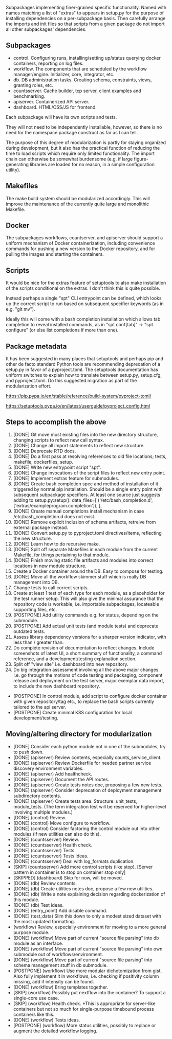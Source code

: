 
Subpackages implementing finer-grained specific functionality.
Named with names matching a list of "extras" to appears in setup.py for the purpose of installing dependencies on a per-subpackage basis.
Then carefully arrange the imports and init files so that scripts from a given package do not import all other subpackages' dependencies.

## Subpackages
- control. Configuring runs, installing/setting up/status querying docker containers, reporting on log files.
- workflow. The components that are scheduled by the workflow manager/engine. Initializer, core, integrator, etc.
- db. DB administration tasks. Creating schema, constraints, views, granting roles, etc.
- countsserver. Cache builder, tcp server, client examples and benchmarking.
- apiserver. Containerized API server.
- dashboard. HTML/CSS/JS for frontend.

Each subpackage will have its own scripts and tests.

They will not need to be independently installable, however, so there is no need for the namespace package construct as far as I can tell.

The purpose of this degree of modularization is partly for staying organized during development, but it also has the practical function of reducing the time to load scripts which require only limited functionality. The import chain can otherwise be somewhat burdensome (e.g. if large figure-generating libraries are loaded for no reason, in a simple configuration utility).

## Makefiles
The make build system should be modularized accordingly. This will improve the maintenance of the currently quite large and monolithic Makefile.

## Docker
The subpackages workflows, countserver, and apiserver should support a uniform mechanism of Docker containerization, including convenience commands for pushing a new version to the Docker repository, and for pulling the images and starting the containers.

## Scripts
It would be nice for the extras feature of setuptools to also make installation of the scripts conditional on the extras. I don't think this is quite possible.

Instead perhaps a single "spt" CLI entrypoint can be defined, which looks up the correct script to run based on subsequent specifier keywords (as in e.g. "git mv").

Ideally this will come with a bash completion installation which allows tab completion to reveal installed commands, as in "spt conf[tab]" -> "spt configure" (or else list completions if more than one).

## Package metadata
It has been suggested in many places that setuptools and perhaps pip and other de facto standard Python tools are recommending deprecation of a setup.py in favor of a pyproject.toml.
The setuptools documentation has uniform switches to explain how to translate between setup.py, setup.cfg, and pyproject.toml.
Do this suggested migration as part of the modularization effort.

https://pip.pypa.io/en/stable/reference/build-system/pyproject-toml/

https://setuptools.pypa.io/en/latest/userguide/pyproject_config.html



## Steps to accomplish the above

1. [DONE] Git move most existing files into the new directory structure, changing scripts to reflect new call syntax.
2. [DONE] Change all import statements to reflect new structure.
3. [DONE] Deprecate RTD docs.
4. [DONE] Do a first pass at resolving references to old file locations; tests, makefile, dockerfiles, setup.
5. [DONE] Write new entrypoint script "spt".
6. [DONE] Change invocations of the script files to reflect new entry point.
7. [DONE] Implement extras feature for submodules.
8. [DONE] Create bash completion spec and method of installation of it triggered by normal pip installation. Should be a single entry point with subsequent subpackage specifiers. At least one source just suggests adding to setup.py:setup():
    data_files=[
        ('/etc/bash_completion.d', ['extras/exampleprogram.completion']),
    ],
9. [DONE] Create manual completions install mechanism in case /etc/bash_completion.d does not exist.
10. [DONE] Remove explicit inclusion of schema artifacts, retreive from external package instead.
11. [DONE] Convert setup.py to pyproject.toml directives/items, reflecting the new structure.
12. [DONE] Learn how to do recursive make.
13. [DONE] Split off separate Makefiles in each module from the current Makefile, for things pertaining to that module.
14. [DONE] Finish moving static file artifacts and modules into correct locations in new module structure.
15. Create a Docker container around the DB. Easy to compose for testing.
16. [DONE] Move all the workflow skimmer stuff which is really DB management into DB.
17. Change tests to call correct scripts.
18. Create at least 1 test of each type for each module, as a placeholder for the test runner setup. This will also give the minimal assurance that the repository code is workable, i.e. importable subpackages, locateable supporting files, etc.
19. [POSTPONE] Add utility commands e.g. for status, depending on the submodule.
20. [POSTPONE] Add actual unit tests (and module tests) and deprecate outdated tests.
21. Assess library dependency versions for a sharper version indicator, with less than / greater than.
22. Do complete revision of documentation to reflect changes. Include screenshots of latest UI, a short summary of functionality, a command reference, and a development/testing explanation section.
23. Split off "view site" i.e. dashboard into new repository.
24. Do big integration assessment involving all the above major changes. I.e. go through the motions of code testing and packaging, component release and deployment on the test server, major exemplar data import, to include the new dashboard repository.

* [POSTPONE] In control module, add script to configure docker container with given repository/tag etc., to replace the bash scripts currently tailored to the api server.
* [POSTPONE] Create minimal K8S configuration for local development/testing.


## Moving/altering directory for modularization
- [DONE] Consider each python module not in one of the submodules, try to push down.
- [DONE] (apiserver) Review contents, especially counts_service_client.
- [DONE] (apiserver) Review Dockerfile for needed partner service discovery environment variables.
- [DONE] (apiserver) Add healthcheck.
- [DONE] (apiserver) Document the API routes.
- [DONE] (apiserver) Create tests notes doc, proposing a few new tests.
- [DONE] (apiserver) Consider deprecation of deployment management subdirectory contents.
- [DONE] (apiserver) Create tests area. Structure: unit_tests, module_tests. (The term integration test will be reserved for higher-level involving multiple modules.)
- [DONE] (control) Review.
- [DONE] (control) Move configure to workflow.
- [DONE] (control) Consider factoring the control module out into other modules (if new utilities can also do this).
- [DONE] (countsserver) Review.
- [DONE] (countsserver) Health check.
- [DONE] (countsserver) Tests.
- [DONE] (countsserver) Tests ideas.
- [DONE] (countsserver) Deal with log_formats duplication.
- [SKIP] (countsserver) Add more control scripts (like stop). [Server pattern in container is to stop on container stop only]
- [SKIPPED] (dashboard) Skip for now, will be moved.
- [DONE] (db) Review contents.
- [DONE] (db) Create utilities notes doc, propose a few new utilities.
- [DONE] (db) Write a note explaining decision regarding dockerization of this module.
- [DONE] (db) Test ideas.
- [DONE] (entry_point) Add disable command.
- [DONE] (test_data) Slim this down to only a modest sized dataset with the most updated formatting.
- (workflow) Review, especially environment for moving to a more general purpose module.
- [DONE] (workflow) Move part of current "source file parsing" into db module as an interface.
- [DONE] (workflow) Move part of current "source file parsing" into own submodule out of workflows/environment.
- [DONE] (workflow) Move part of current "source file parsing" into schema management stuff in db submodule.
- [POSTPONE] (workflow) Use more modular dichotomization from gist. Also fully implement it in workflows, i.e. checking if positivity column missing, add if intensity can be found.
- [DONE] (workflow) Bring templates together.
- [SKIP] (workflow) Possibly put nextflow into the container? To support a single-core use case.
- [SKIP] (workflow) Health check. *This is appropriate for server-like containers but not so much for single-purpose timebound process containers like this.
- [DONE] (workflow) Tests ideas.
- [POSTPONE] (workflow) More status utilities, possibly to replace or augment the detailed workflow logging.
